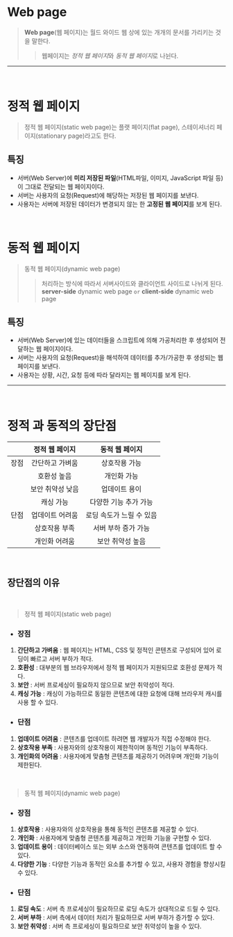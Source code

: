# Web page

> **Web page**(웹 페이지)는 월드 와이드 웹 상에 있는 개개의 문서를 가리키는 것을 말한다.
>
> > 웹페이지는 *정적 웹 페이지*와 *동적 웹 페이지*로 나뉜다.

---

<br>

# 정적 웹 페이지

> 정적 웹 페이지(static web page)는 플랫 페이지(flat page), 스테이셔너리 페이지(stationary page)라고도 한다.<br>

## 특징

- 서버(Web Server)에 **미리 저장된 파일**(HTML파일, 이미지, JavaScript 파일 등)이 그대로 전달되는 웹 페이지이다.
- 서버는 사용자의 요청(Request)에 해당하는 저장된 웹 페이지를 보낸다.
- 사용자는 서버에 저장된 데이터가 변경되지 않는 한 **고정된 웹 페이지**를 보게 된다.

<br>

# 동적 웹 페이지

> 동적 웹 페이지(dynamic web page)
>
> > 처리하는 방식에 따라서 서버사이드와 클라이언트 사이드로 나뉘게 된다. <br> **server-side** dynamic web page `or` **client-side** dynamic web page

## 특징

- 서버(Web Server)에 있는 데이터들을 스크립트에 의해 가공처리한 후 생성되어 전달하는 웹 페이지이다.
- 서버는 사용자의 요청(Request)을 해석하여 데이터를 추가/가공한 후 생성되는 웹 페이지를 보낸다.
- 사용자는 상황, 시간, 요청 등에 따라 달라지는 웹 페이지를 보게 된다.

---

<br>

# 정적 과 동적의 장단점

|      |  정적 웹 페이지  |      동적 웹 페이지      |
| ---- | :--------------: | :----------------------: |
| 장점 | 간단하고 가벼움  |      상호작용 가능       |
|      |   호환성 높음    |       개인화 가능        |
|      | 보안 취약성 낮음 |      업데이트 용이       |
|      |    캐싱 가능     |  다양한 기능 추가 가능   |
| 단점 | 업데이트 어려움  | 로딩 속도가 느릴 수 있음 |
|      |  상호작용 부족   |   서버 부하 증가 가능    |
|      |  개인화 어려움   |     보안 취약성 높음     |

<br>

## 장단점의 이유

<br>

> 정적 웹 페이지(static web page)

- ### 장점

1. **간단하고 가벼움** : 웹 페이지는 HTML, CSS 및 정적인 콘텐츠로 구성되어 있어 로딩이 빠르고 서버 부하가 적다.
2. **호환성** : 대부분의 웹 브라우저에서 정적 웹 페이지가 지원되므로 호환성 문제가 적다.
3. **보안** : 서버 프로세싱이 필요하지 않으므로 보안 취약성이 적다.
4. **캐싱 가능** : 캐싱이 가능하므로 동일한 콘텐츠에 대한 요청에 대해 브라우저 캐시를 사용 할 수 있다.

- ### 단점

1. **업데이트 어려움** : 콘텐츠를 업데이트 하려면 웹 개발자가 직접 수정해야 한다.
2. **상호작용 부족** : 사용자와의 상호작용이 제한적이며 동적인 기능이 부족하다.
3. **개인화의 어려움** : 사용자에게 맞춤형 콘텐츠를 제공하기 어려우며 개인화 기능이 제한된다.

<br>

> 동적 웹 페이지(dynamic web page)

- ### 장점

1. **상호작용** : 사용자와의 상호작용을 통해 동적인 콘텐츠를 제공할 수 있다.
2. **개인화** : 사용자에게 맞춤형 콘텐츠를 제공하고 개인화 기능을 구현할 수 있다.
3. **업데이트 용이** : 데이터베이스 또는 외부 소스와 연동하여 콘텐츠를 업데이트 할 수 있다.
4. **다양한 기능** : 다양한 기능과 동적인 요소를 추가할 수 있고, 사용자 경험을 향상시킬 수 있다.

- ### 단점

1. **로딩 속도** : 서버 측 프로세싱이 필요하므로 로딩 속도가 상대적으로 드릴 수 있다.
2. **서버 부하** : 서버 측에서 데이터 처리가 필요하므로 서버 부하가 증가할 수 있다.
3. **보안 취약성** : 서버 측 프로세싱이 필요하므로 보안 취약성이 높을 수 있다.
